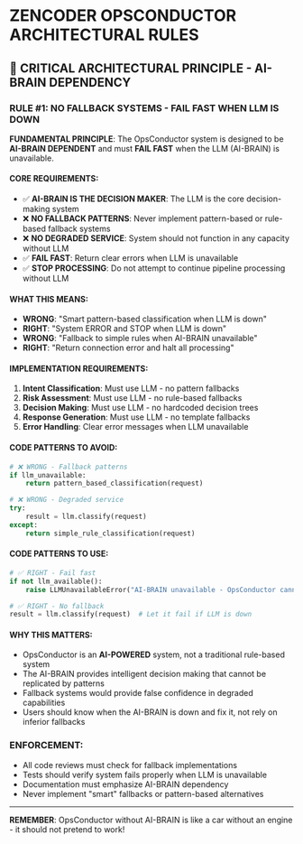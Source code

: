# ZENCODER OPSCONDUCTOR ARCHITECTURAL RULES

## 🚨 CRITICAL ARCHITECTURAL PRINCIPLE - AI-BRAIN DEPENDENCY

### **RULE #1: NO FALLBACK SYSTEMS - FAIL FAST WHEN LLM IS DOWN**

**FUNDAMENTAL PRINCIPLE**: The OpsConductor system is designed to be **AI-BRAIN DEPENDENT** and must **FAIL FAST** when the LLM (AI-BRAIN) is unavailable.

#### **CORE REQUIREMENTS:**
- ✅ **AI-BRAIN IS THE DECISION MAKER**: The LLM is the core decision-making system
- ❌ **NO FALLBACK PATTERNS**: Never implement pattern-based or rule-based fallback systems
- ❌ **NO DEGRADED SERVICE**: System should not function in any capacity without LLM
- ✅ **FAIL FAST**: Return clear errors when LLM is unavailable
- ✅ **STOP PROCESSING**: Do not attempt to continue pipeline processing without LLM

#### **WHAT THIS MEANS:**
- **WRONG**: "Smart pattern-based classification when LLM is down"
- **RIGHT**: "System ERROR and STOP when LLM is down"
- **WRONG**: "Fallback to simple rules when AI-BRAIN unavailable"
- **RIGHT**: "Return connection error and halt all processing"

#### **IMPLEMENTATION REQUIREMENTS:**
1. **Intent Classification**: Must use LLM - no pattern fallbacks
2. **Risk Assessment**: Must use LLM - no rule-based fallbacks  
3. **Decision Making**: Must use LLM - no hardcoded decision trees
4. **Response Generation**: Must use LLM - no template fallbacks
5. **Error Handling**: Clear error messages when LLM unavailable

#### **CODE PATTERNS TO AVOID:**
```python
# ❌ WRONG - Fallback patterns
if llm_unavailable:
    return pattern_based_classification(request)

# ❌ WRONG - Degraded service
try:
    result = llm.classify(request)
except:
    return simple_rule_classification(request)
```

#### **CODE PATTERNS TO USE:**
```python
# ✅ RIGHT - Fail fast
if not llm_available():
    raise LLMUnavailableError("AI-BRAIN unavailable - OpsConductor cannot function")

# ✅ RIGHT - No fallback
result = llm.classify(request)  # Let it fail if LLM is down
```

#### **WHY THIS MATTERS:**
- OpsConductor is an **AI-POWERED** system, not a traditional rule-based system
- The AI-BRAIN provides intelligent decision making that cannot be replicated by patterns
- Fallback systems would provide false confidence in degraded capabilities
- Users should know when the AI-BRAIN is down and fix it, not rely on inferior fallbacks

### **ENFORCEMENT:**
- All code reviews must check for fallback implementations
- Tests should verify system fails properly when LLM is unavailable
- Documentation must emphasize AI-BRAIN dependency
- Never implement "smart" fallbacks or pattern-based alternatives

---

**REMEMBER**: OpsConductor without AI-BRAIN is like a car without an engine - it should not pretend to work!